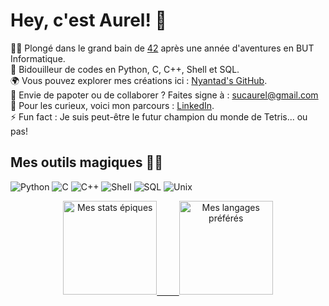 # Hey, c'est Aurel! 🚀

👨‍🎓 Plongé dans le grand bain de [42](https://www.42.fr/) après une année d'aventures en BUT Informatique.  
🔧 Bidouilleur de codes en Python, C, C++, Shell et SQL.  
🌍 Vous pouvez explorer mes créations ici : [Nyantad's GitHub](https://github.com/Nyantad/).  
💌 Envie de papoter ou de collaborer ? Faites signe à : sucaurel@gmail.com  
🔗 Pour les curieux, voici mon parcours : [LinkedIn](https://www.linkedin.com/in/aurel-suc-45027b1a9/).  
⚡ Fun fact : Je suis peut-être le futur champion du monde de Tetris... ou pas!

## Mes outils magiques 🧙‍♂️
![Python](https://img.shields.io/badge/-Python-3776AB?style=flat&logo=python&logoColor=white)
![C](https://img.shields.io/badge/-C-A8B9CC?style=flat&logo=c&logoColor=white)
![C++](https://img.shields.io/badge/-C++-00599C?style=flat&logo=c%2B%2B&logoColor=white)
![Shell](https://img.shields.io/badge/-Shell-4EAA25?style=flat&logo=gnu-bash&logoColor=white)
![SQL](https://img.shields.io/badge/-SQL-4479A1?style=flat&logo=postgresql&logoColor=white)
![Unix](https://img.shields.io/badge/-Unix-FCC624?style=flat&logo=linux&logoColor=black)

<p align="center">
  <a href="https://github.com/Nyantad">
    <img height="150em" src="https://github-readme-stats.vercel.app/api?username=Nyantad&show_icons=true&count_private=true&theme=radical" alt="Mes stats épiques" />
    &nbsp; &nbsp; &nbsp; &nbsp;
    <img height="150em" src="https://github-readme-stats.vercel.app/api/top-langs/?username=Nyantad&layout=compact&theme=radical" alt="Mes langages préférés" />
  </a>
</p>

